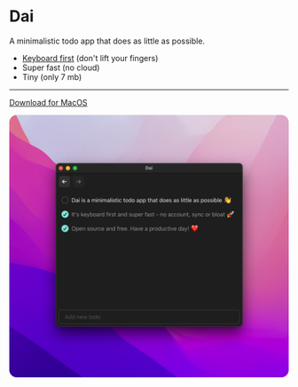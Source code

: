 # Dai

A minimalistic todo app that does as little as possible.

- [Keyboard first](blob/main/src/static/hotkeys.ts) (don't lift your fingers)
- Super fast (no cloud)
- Tiny (only 7 mb)

---

[Download for MacOS](https://github.com/laander/dai/releases/latest/download/Dai_0.1.0_x64.dmg)

<img src="misc/app-showcase.png" width="787px" />
